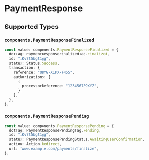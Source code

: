 # PaymentResponse


## Supported Types

### `components.PaymentResponseFinalized`

```typescript
const value: components.PaymentResponseFinalized = {
  dotTag: PaymentResponseFinalizedTag.Finalized,
  id: "iKv7t5bgt1gg",
  status: Status.Success,
  transaction: {
    reference: "OBYG-X1PX-FN55",
    authorizations: [
      {
        processorReference: "123456789XYZ",
      },
    ],
  },
};
```

### `components.PaymentResponsePending`

```typescript
const value: components.PaymentResponsePending = {
  dotTag: PaymentResponsePendingTag.Pending,
  id: "iKv7t5bgt1gg",
  status: PaymentResponsePendingStatus.AwaitingUserConfirmation,
  action: Action.Redirect,
  url: "www.example.com/payments/finalize",
};
```

